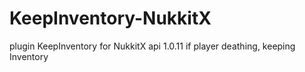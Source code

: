 # KeepInventory-NukkitX
plugin KeepInventory for NukkitX api 1.0.11
if player deathing, keeping Inventory
